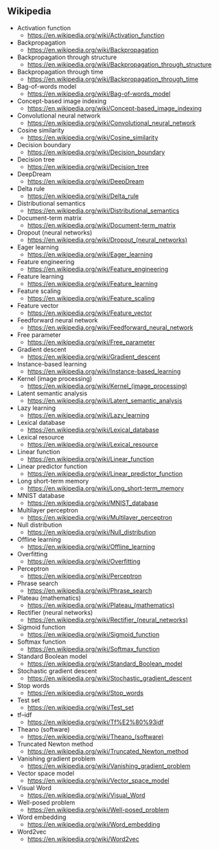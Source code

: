 ## Wikipedia
* Activation function
  * https://en.wikipedia.org/wiki/Activation_function
* Backpropagation
  * https://en.wikipedia.org/wiki/Backpropagation
* Backpropagation through structure
  * https://en.wikipedia.org/wiki/Backpropagation_through_structure
* Backpropagation through time
  * https://en.wikipedia.org/wiki/Backpropagation_through_time
* Bag-of-words model
  * https://en.wikipedia.org/wiki/Bag-of-words_model
* Concept-based image indexing
  * https://en.wikipedia.org/wiki/Concept-based_image_indexing
* Convolutional neural network
  * https://en.wikipedia.org/wiki/Convolutional_neural_network
* Cosine similarity
  * https://en.wikipedia.org/wiki/Cosine_similarity
* Decision boundary
  * https://en.wikipedia.org/wiki/Decision_boundary
* Decision tree
  * https://en.wikipedia.org/wiki/Decision_tree
* DeepDream
  * https://en.wikipedia.org/wiki/DeepDream
* Delta rule
  * https://en.wikipedia.org/wiki/Delta_rule
* Distributional semantics
  * https://en.wikipedia.org/wiki/Distributional_semantics
* Document-term matrix
  * https://en.wikipedia.org/wiki/Document-term_matrix
* Dropout (neural networks)
  * https://en.wikipedia.org/wiki/Dropout_(neural_networks)
* Eager learning
  * https://en.wikipedia.org/wiki/Eager_learning
* Feature engineering
  * https://en.wikipedia.org/wiki/Feature_engineering
* Feature learning
  * https://en.wikipedia.org/wiki/Feature_learning
* Feature scaling
  * https://en.wikipedia.org/wiki/Feature_scaling
* Feature vector
  * https://en.wikipedia.org/wiki/Feature_vector
* Feedforward neural network
  * https://en.wikipedia.org/wiki/Feedforward_neural_network
* Free parameter
  * https://en.wikipedia.org/wiki/Free_parameter
* Gradient descent
  * https://en.wikipedia.org/wiki/Gradient_descent
* Instance-based learning
  * https://en.wikipedia.org/wiki/Instance-based_learning
* Kernel (image processing)
  * https://en.wikipedia.org/wiki/Kernel_(image_processing)
* Latent semantic analysis
  * https://en.wikipedia.org/wiki/Latent_semantic_analysis
* Lazy learning
  * https://en.wikipedia.org/wiki/Lazy_learning
* Lexical database
  * https://en.wikipedia.org/wiki/Lexical_database
* Lexical resource
  * https://en.wikipedia.org/wiki/Lexical_resource
* Linear function
  * https://en.wikipedia.org/wiki/Linear_function
* Linear predictor function
  * https://en.wikipedia.org/wiki/Linear_predictor_function
* Long short-term memory
  * https://en.wikipedia.org/wiki/Long_short-term_memory
* MNIST database
  * https://en.wikipedia.org/wiki/MNIST_database
* Multilayer perceptron
  * https://en.wikipedia.org/wiki/Multilayer_perceptron
* Null distribution
  * https://en.wikipedia.org/wiki/Null_distribution
* Offline learning
  * https://en.wikipedia.org/wiki/Offline_learning
* Overfitting
  * https://en.wikipedia.org/wiki/Overfitting
* Perceptron
  * https://en.wikipedia.org/wiki/Perceptron
* Phrase search
  * https://en.wikipedia.org/wiki/Phrase_search
* Plateau (mathematics)
  * https://en.wikipedia.org/wiki/Plateau_(mathematics)
* Rectifier (neural networks)
  * https://en.wikipedia.org/wiki/Rectifier_(neural_networks)
* Sigmoid function
  * https://en.wikipedia.org/wiki/Sigmoid_function
* Softmax function
  * https://en.wikipedia.org/wiki/Softmax_function
* Standard Boolean model
  * https://en.wikipedia.org/wiki/Standard_Boolean_model
* Stochastic gradient descent
  * https://en.wikipedia.org/wiki/Stochastic_gradient_descent
* Stop words
  * https://en.wikipedia.org/wiki/Stop_words
* Test set
  * https://en.wikipedia.org/wiki/Test_set
* tf–idf
  * https://en.wikipedia.org/wiki/Tf%E2%80%93idf
* Theano (software)
  * https://en.wikipedia.org/wiki/Theano_(software)
* Truncated Newton method
  * https://en.wikipedia.org/wiki/Truncated_Newton_method
* Vanishing gradient problem
  * https://en.wikipedia.org/wiki/Vanishing_gradient_problem
* Vector space model
  * https://en.wikipedia.org/wiki/Vector_space_model
* Visual Word
  * https://en.wikipedia.org/wiki/Visual_Word
* Well-posed problem
  * https://en.wikipedia.org/wiki/Well-posed_problem
* Word embedding
  * https://en.wikipedia.org/wiki/Word_embedding
* Word2vec
  * https://en.wikipedia.org/wiki/Word2vec
